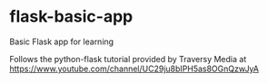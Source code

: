 # flask-basic-app
Basic Flask app for learning

Follows the python-flask tutorial provided by Traversy Media at https://www.youtube.com/channel/UC29ju8bIPH5as8OGnQzwJyA
